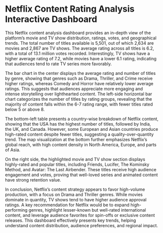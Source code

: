 # Netflix Content Rating Analysis Interactive Dashboard

This Netflix content analysis dashboard provides an in-depth view of the platform’s movie and TV show distribution, ratings, votes, and geographical trends. The total number of titles available is 5,501, out of which 2,634 are movies and 2,867 are TV shows. The average rating across all titles is 6.2, with a total of 13.1 million votes recorded. Interestingly, TV shows have a higher average rating of 7.2, while movies have a lower 6.1 rating, indicating that audiences tend to rate TV series more favorably.

The bar chart in the center displays the average rating and number of titles by genre, showing that genres such as Drama, Thriller, and Crime receive higher ratings, whereas Comedy and Horror have relatively lower average ratings. This suggests that audiences appreciate more engaging and intense storytelling over lighthearted content. The left-side horizontal bar chart categorizes the number of titles by rating groups, revealing that the majority of content falls within the 6-7 rating range, with fewer titles rated below 5 or above 8.

The bottom-left table presents a country-wise breakdown of Netflix content, showing that the USA has the highest number of titles, followed by India, the UK, and Canada. However, some European and Asian countries produce high-rated content despite fewer titles, suggesting a quality-over-quantity trend. The map visualization at the bottom further emphasizes Netflix’s global reach, with high content density in North America, Europe, and parts of Asia.

On the right side, the highlighted movie and TV show section displays highly-rated and popular titles, including Friends, Lucifer, The Kominsky Method, and Avatar: The Last Airbender. These titles receive high audience engagement and votes, proving that well-loved series and animated content have strong retention value.

In conclusion, Netflix’s content strategy appears to favor high-volume production, with a focus on Drama and Thriller genres. While movies dominate in quantity, TV shows tend to have higher audience approval ratings. A key recommendation for Netflix would be to expand high-performing genres, highlight lesser-known but well-rated international content, and leverage audience favorites for spin-offs or exclusive content releases. This dashboard effectively presents key trends, helping understand content distribution, audience preferences, and regional impact.

